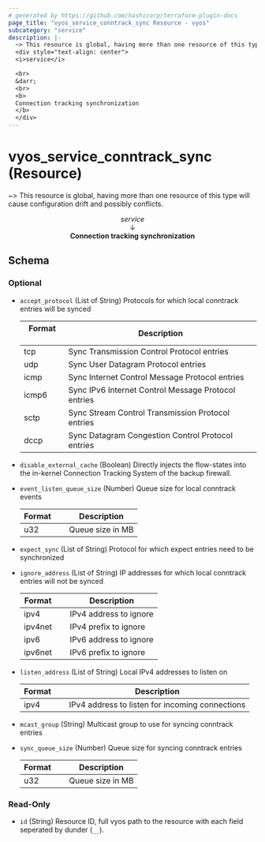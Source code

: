 ```yaml
---
# generated by https://github.com/hashicorp/terraform-plugin-docs
page_title: "vyos_service_conntrack_sync Resource - vyos"
subcategory: "service"
description: |-
  ~> This resource is global, having more than one resource of this type will cause configuration drift and possibly conflicts.
  <div style="text-align: center">
  <i>service</i>

  <br>
  &darr;
  <br>
  <b>
  Connection tracking synchronization
  </b>
  </div>
---
```


# vyos_service_conntrack_sync (Resource)

~> This resource is global, having more than one resource of this type will cause configuration drift and possibly conflicts.

<div style="text-align: center">
<i>service</i>

<br>
&darr;
<br>
<b>
Connection tracking synchronization
</b>
</div>



<!-- schema generated by tfplugindocs -->
## Schema

### Optional

- `accept_protocol` (List of String) Protocols for which local conntrack entries will be synced

    |  Format &emsp; | Description  |
    |----------|---------------|
    |  tcp  &emsp; |  Sync Transmission Control Protocol entries  |
    |  udp  &emsp; |  Sync User Datagram Protocol entries  |
    |  icmp  &emsp; |  Sync Internet Control Message Protocol entries  |
    |  icmp6  &emsp; |  Sync IPv6 Internet Control Message Protocol entries  |
    |  sctp  &emsp; |  Sync Stream Control Transmission Protocol entries  |
    |  dccp  &emsp; |  Sync Datagram Congestion Control Protocol entries  |
- `disable_external_cache` (Boolean) Directly injects the flow-states into the in-kernel Connection Tracking System of the backup firewall.
- `event_listen_queue_size` (Number) Queue size for local conntrack events

    |  Format &emsp; | Description  |
    |----------|---------------|
    |  u32  &emsp; |  Queue size in MB  |
- `expect_sync` (List of String) Protocol for which expect entries need to be synchronized
- `ignore_address` (List of String) IP addresses for which local conntrack entries will not be synced

    |  Format &emsp; | Description  |
    |----------|---------------|
    |  ipv4  &emsp; |  IPv4 address to ignore  |
    |  ipv4net  &emsp; |  IPv4 prefix to ignore  |
    |  ipv6  &emsp; |  IPv6 address to ignore  |
    |  ipv6net  &emsp; |  IPv6 prefix to ignore  |
- `listen_address` (List of String) Local IPv4 addresses to listen on

    |  Format &emsp; | Description  |
    |----------|---------------|
    |  ipv4  &emsp; |  IPv4 address to listen for incoming connections  |
- `mcast_group` (String) Multicast group to use for syncing conntrack entries
- `sync_queue_size` (Number) Queue size for syncing conntrack entries

    |  Format &emsp; | Description  |
    |----------|---------------|
    |  u32  &emsp; |  Queue size in MB  |

### Read-Only

- `id` (String) Resource ID, full vyos path to the resource with each field seperated by dunder (`__`).

